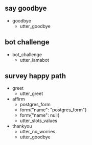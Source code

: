 ## say goodbye
* goodbye
  - utter_goodbye

## bot challenge
* bot_challenge
  - utter_iamabot

## survey happy path
* greet
    - utter_greet
* affirm
    - postgres_form
    - form{"name": "postgres_form"}
    - form{"name": null}
    - utter_slots_values
* thankyou
    - utter_no_worries
    - utter_goodbye
